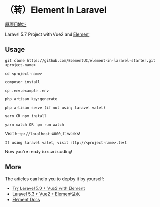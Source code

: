 # （转）Element In Laravel

[原项目地址](https://github.com/ElementUI/element-in-laravel-starter)

Laravel 5.7 Project with Vue2 and [Element](https://github.com/ElemeFE/element)

## Usage
```
git clone https://github.com/ElementUI/element-in-laravel-starter.git <project-name>
```
```
cd <project-name>
```
```
composer install
```
```
cp .env.example .env
```
```
php artisan key:generate
```
```
php artisan serve (if not using laravel valet)
```
```
yarn OR npm install
```
```
yarn watch OR npm run watch
```

Visit `http://localhost:8000`, It works!

```
If using laravel valet, visit http://<project-name>.test
```

Now you're ready to start coding!

## More

The articles can help you to deploy it by yourself:

- [Try Laravel 5.3 + Vue2 with Element](http://codesky.me/archives/try-laravel5-vue2-element-en.wind)
- [Laravel 5.3 + Vue2 + Element试水](http://codesky.me/archives/try-laravel5-vue2-element-cn.wind)
- [Element Docs](https://element.eleme.io/#/en-US)